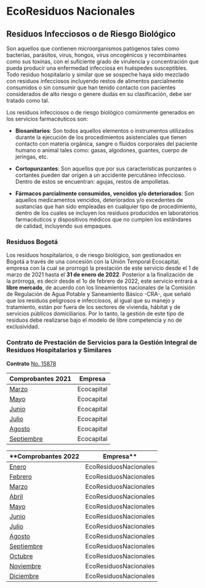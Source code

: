 # EcoResiduos Nacionales

## **Residuos Infecciosos o de Riesgo Biológico**

Son aquellos que contienen microorganismos patógenos tales como bacterias, parásitos, virus, hongos, virus oncogénicos y recombinantes como sus toxinas, con el suficiente grado de virulencia y concentración que pueda producir una enfermedad infecciosa en huéspedes susceptibles. Todo residuo hospitalario y similar que se sospeche haya sido mezclado con residuos infecciosos incluyendo restos de alimentos parcialmente consumidos o sin consumir que han tenido contacto con pacientes considerados de alto riesgo o genere dudas en su clasificación, debe ser tratado como tal.

Los residuos infecciosos o de riesgo biológico comúnmente generados en los servicios farmacéuticos  son:

- **Biosanitarios**: Son todos aquellos elementos o instrumentos utilizados durante la ejecución de los procedimientos asistenciales que tienen contacto con materia orgánica, sangre o fluidos corporales del paciente humano o animal tales como: gasas, algodones, guantes, cuerpo de jeringas, etc.

- **Cortopunzantes**: Son aquellos que por sus características punzantes o cortantes pueden dar origen a un accidente percutáneo infeccioso. Dentro de estos se encuentran: agujas, restos de ampolletas.

- **Fármacos parcialmente consumidos, vencidos y/o deteriorados**: Son aquellos medicamentos vencidos, deteriorados y/o excedentes de sustancias que han sido empleadas en cualquier tipo de procedimiento, dentro de los cuales se incluyen los residuos producidos en laboratorios farmacéuticos y dispositivos médicos que no cumplen los estándares de calidad, incluyendo sus empaques.

### **Residuos Bogotá**

Los residuos hospitalarios, o de riesgo biológico, son gestionados en Bogotá a través de una concesión con la Unión Temporal Ecocapital, empresa con la cual se prorrogó la prestación de este servicio desde el 1 de marzo de 2021 hasta el **31 de enero de 2022**. Posterior a la finalización de la prórroga, es decir desde el 1o de febrero de 2022, este servicio entrará a **libre mercado**, de acuerdo con los lineamientos nacionales de la Comisión de Regulación de Agua Potable y Saneamiento Básico -CRA-, que señaló que los residuos peligrosos e infecciosos, al igual que su manejo y tratamiento, están por fuera de los sectores de vivienda, hábitat y de servicios públicos domiciliarios. Por lo tanto, la gestión de este tipo de residuos debe realizarse bajo el modelo de libre competencia y no de exclusividad.

### **Contrato de Prestación de Servicios para la Gestión Integral de Residuos Hospitalarios y Similares**
**Contrato** [No. 15878](https://drive.google.com/file/d/1DU5myE8N76tsVPFTINOUVrTBdRBK-qiG/view?usp=sharing)

| **Comprobantes 2021**                                                                                 | Empresa    |
| -------------------------------------------------------------------------------------------------- | ---------- |
| [Marzo](https://drive.google.com/file/d/1QaCb84en4V4oxHWRXKyJXZgAxQL48PwV/view?usp=sharing)      | Ecocapital |
| [Mayo](https://drive.google.com/file/d/1Fc0IxC5y1Ib_z7Vq-QBlJIV6Megrp4Bg/view?usp=sharing)      | Ecocapital |
| [Junio](https://drive.google.com/file/d/1L1k0SJ-9QIKKdUJLnhhgCSjXsdBDxwwS/view?usp=sharing)      | Ecocapital |
| [Julio](https://drive.google.com/file/d/1GlgP2sKo1gGTht2bw4lX-tKg8-zbk_vH/view?usp=sharing)     | Ecocapital |
| [Agosto](https://drive.google.com/file/d/11xsj3ZteoKvzfL49Xs8EgWd4u9oFiKvJ/view?usp=sharing)     | Ecocapital |
| [Septiembre](https://drive.google.com/file/d/1a7Zw8rR811--4p4CG-1ngPizUUnVCjSF/view?usp=sharing) | Ecocapital |

| **Comprobantes 2022                                                                               | Empresa**               |
| ----------------------------------------------------------------------------------------------- | --------------------- |
| [Enero](https://drive.google.com/file/d/1R4H_2f-vsoQjqHUoKalgVZ-obLDiQF0g/view?usp=sharing)  | EcoResiduosNacionales |
| [Febrero]()                                                                                   | EcoResiduosNacionales |
| [Marzo]()                                                                                     | EcoResiduosNacionales |
| [Abril](https://drive.google.com/file/d/120ZfCjnkdboHLzvo6AiTc-f6484o9tqP/view?usp=sharing)   | EcoResiduosNacionales |
| [Mayo](https://drive.google.com/file/d/1Wnj-P94X3O2LKkyuxsbktMTWCY6yDa6F/view?usp=sharing)    | EcoResiduosNacionales |
| [Junio](https://drive.google.com/file/d/1CNUnE4AeE2n84_Ptspz8d_U2RFFNUOys/view?usp=sharing) | EcoResiduosNacionales |
| [Julio](https://drive.google.com/file/d/18LoveWucHRnxrrJx7tQ873Cuf4UfWNU4/view?usp=sharing)   | EcoResiduosNacionales |
| [Agosto]()                                                                                    | EcoResiduosNacionales |
| [Septiembre]()                                                                                | EcoResiduosNacionales |
| [Octubre]()                                                                                   | EcoResiduosNacionales |
| [Noviembre]()                                                                                 | EcoResiduosNacionales |
| [Diciembre]()                                                                                 | EcoResiduosNacionales |


